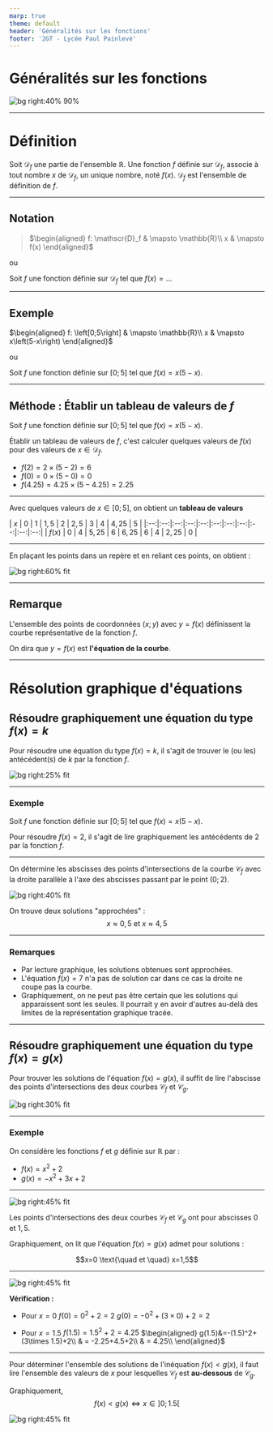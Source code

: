 ```yaml
---
marp: true
theme: default
header: 'Généralités sur les fonctions'
footer: '2GT - Lycée Paul Painlevé'
---
```


# Généralités sur les fonctions

![bg right:40% 90%](img/mug.png)

---

<!-- paginate: true -->

# Définition

Soit $\mathscr{D}_f$ une partie de l'ensemble $\mathbb{R}$.
Une fonction $f$ définie sur $\mathscr{D}_f$, associe à tout nombre $x$ de $\mathscr{D}_f$, un unique nombre, noté $f(x)$.
$\mathscr{D}_f$ est l'ensemble de définition de $f$.

---

## Notation

>$\begin{aligned}
f: \mathscr{D}_f & \mapsto \mathbb{R}\\
               x & \mapsto f(x)
\end{aligned}$

ou

Soit $f$ une fonction définie sur $\mathscr{D}_f$ tel que $f(x) = ...$

---

## Exemple

$\begin{aligned}
f: \left[0;5\right] & \mapsto \mathbb{R}\\
   x & \mapsto x\left(5-x\right)
\end{aligned}$

ou

Soit $f$ une fonction définie sur $\left[0;5 \right]$ tel que $f(x) = x\left(5-x\right)$.

---

## Méthode : Établir un tableau de valeurs de $f$

Soit $f$ une fonction définie sur $\left[0;5 \right]$ tel que $f(x) = x\left(5-x\right)$.

Établir un tableau de valeurs de $f$, c'est calculer quelques valeurs de $f(x)$ pour des valeurs de $x\in \mathscr{D}_f$.

* $f(2)=2\times(5-2)=6$
* $f(0)=0\times(5-0)=0$
* $f(4.25)=4.25\times(5-4.25)=2.25$

---

Avec quelques valeurs de $x\in[0;5]$, on obtient un **tableau de valeurs**

| $x$ | $0$ | $1$ | $1,5$ | $2$ | $2,5$ | $3$ | $4$ | $4,25$ | $5$ |
|:--:|:--:|:--:|:--:|:--:|:--:|:--:|:--:|:--:|:--:|:--:|
| $f(x)$ | $0$ | $4$ | $5,25$ | $6$ | $6,25$ | $6$ | $4$ | $2,25$ | $0$ |

---

En plaçant les points dans un repère et en reliant ces points, on obtient :

![bg right:60% fit](img/01.png)

---

## Remarque

L'ensemble des points de coordonnées $\left(x ; y\right)$ avec $y=f(x)$ définissent la courbe représentative de la fonction $f$.

On dira que $y=f(x)$ est **l'équation de la courbe**.

---

# Résolution graphique d'équations

## Résoudre graphiquement une équation du type $f(x)=k$

Pour résoudre une équation du type $f(x)=k$, il s'agit de trouver le (ou les) antécédent(s) de $k$ par la fonction $f$.

![bg right:25% fit](img/02.png)

---

### Exemple

Soit $f$ une fonction définie sur $\left[0;5 \right]$ tel que $f(x) = x\left(5-x\right)$.

Pour résoudre $f(x)=2$, il s'agit de lire graphiquement les antécédents de $2$ par la fonction $f$.

---

On détermine les abscisses des points d'intersections de la courbe $\mathscr{C}_f$ avec la droite parallèle à l'axe des abscisses passant par le point $(0 ; 2)$.

![bg right:40% fit](img/02.png)

On trouve deux solutions "approchées" :
$$x\approx 0,5\text{ et }x\approx 4,5$$

---

### Remarques

* Par lecture graphique, les solutions obtenues sont approchées.
* L'équation $f(x)=7$ n'a pas de solution car dans ce cas la droite ne coupe pas la courbe.
* Graphiquement, on ne peut pas être certain que les solutions qui apparaissent sont les seules. Il pourrait y en avoir d'autres au-delà des limites de la représentation graphique tracée.

---

## Résoudre graphiquement une équation du type $f(x)=g(x)$

Pour trouver les solutions de l'équation $f(x)=g(x)$, il suffit de lire l'abscisse des points d'intersections des deux courbes $\mathscr{C}_f$ et $\mathscr{C}_g$.

![bg right:30% fit](img/03.png)

---

### Exemple

On considère les fonctions $f$ et $g$ définie sur $\mathbb{R}$ par :

* $f(x)=x^2+2$
* $g(x)=-x^2+3x+2$

---

![bg right:45% fit](img/03.png)

Les points d'intersections des deux courbes $\mathscr{C}_f$ et $\mathscr{C}_g$ ont pour abscisses $0$ et $1,5$.

Graphiquement, on lit que l'équation $f(x)=g(x)$ admet pour solutions :

$$x=0 \text{\quad et \quad} x=1,5$$

---

![bg right:45% fit](img/03.png)

**Vérification :**

* Pour $x=0$
$f(0)=0^2+2=2$
$g(0)=-0^2+(3\times 0)+2=2$

* Pour $x=1.5$
$f(1.5)=1.5^2+2=4.25$
$\begin{aligned}
g(1.5)&=-(1.5)^2+(3\times 1.5)+2\\
& = -2.25+4.5+2\\
& = 4.25\\
\end{aligned}$

---

Pour déterminer l'ensemble des solutions de l'inéquation $f(x)<g(x)$, il faut lire l'ensemble des valeurs de $x$ pour lesquelles $\mathscr{C}_f$ est **au-dessous** de $\mathscr{C}_g$.

Graphiquement,
$$f(x)<g(x) \Leftrightarrow x\in \left]0;1.5\right[$$

![bg right:45% fit](img/04.png)
